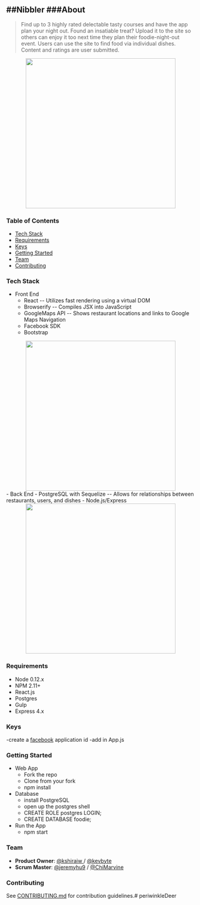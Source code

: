 ##Nibbler
###About  
----------
> Find up to 3 highly rated delectable tasty courses and have the app plan your night out. Found an insatiable treat? Upload it to the site so others can enjoy it too next time they plan their foodie-night-out event.
> Users can use the site to find food via individual dishes. Content and ratings are user submitted.
<center><img height="400" src="https://github.com/kshiraiw/periwinkleDeer/blob/master/client/assets/display.png?raw=true"></center>

### Table of Contents

 - [Tech Stack](#tech-stack)
 - [Requirements](#requirements)
 - [Keys](#keys)
 - [Getting Started](#getting-started)
 - [Team](#team)
 - [Contributing](#contributing)

### Tech Stack
 - Front End
   - React -- Utilizes fast rendering using a virtual DOM
   - Browserify -- Compiles JSX into JavaScript
   - GoogleMaps API -- Shows restaurant locations and links to Google Maps Navigation
   - Facebook SDK 
   - Bootstrap
<center><img height="400" src="https://github.com/kshiraiw/periwinkleDeer/blob/master/client/assets/map.png?raw=true"></center>
 - Back End
   - PostgreSQL with Sequelize -- Allows for relationships between restaurants, users, and dishes
   - Node.js/Express
<center><img height="400" src="https://github.com/kshiraiw/periwinkleDeer/blob/master/client/assets/db_schema.png?raw=true"></center>

### Requirements

- Node 0.12.x
- NPM 2.11+
- React.js
- Postgres
- Gulp
- Express 4.x

### Keys
-create a [facebook](https://developers.facebook.com/) application id 
-add in App.js 


### Getting Started

 - Web App
   - Fork the repo
   - Clone from your fork
   - npm install
 - Database
   - install PostgreSQL
   - open up the postgres shell
   - CREATE ROLE postgres LOGIN;
   - CREATE DATABASE foodie;
 - Run the App
   - npm start
 
### Team
  - __Product Owner__: [@kshiraiw ](https://github.com/kshiraiw)/ [@kevbyte](https://github.com/kevbyte)
  - __Scrum Master__: [@jeremyhu9](https://github.com/jeremyhu9) / [@ChiMarvine](https://github.com/chimarvine)
  
### Contributing

See [CONTRIBUTING.md](CONTRIBUTING.md) for contribution guidelines.# periwinkleDeer
